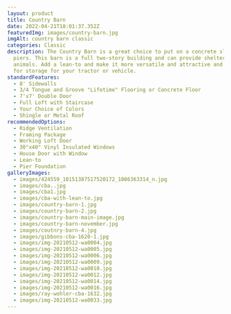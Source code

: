 ```yaml
---
layout: product
title: Country Barn
date: 2022-04-21T18:01:37.352Z
featuredImg: images/country-barn.jpg
imgAlt: country barn classic
categories: Classic
description: The Country Barn is a great choice to put on a concrete slab or
  piers. This barn is a full two-story building and can provide shelter for your
  animals. Add a lean-to and make it more versatile and attractive and to allow
  for storage for your tractor or vehicle.
standardFeatures:
  - 8' Sidewalls
  - 3/4 Tongue and Groove "Lifetime" Flooring or Concrete Floor
  - 7'x7' Double Door
  - Full Loft with Staircase
  - Your Choice of Colors
  - Shingle or Metal Roof
recommendedOptions:
  - Ridge Ventilation
  - Framing Package
  - Working Loft Door
  - 30"x40" Vinyl Insulated Windows
  - House Door with Window
  - Lean-to
  - Pier Foundation
galleryImages:
  - images/424559_10151387517520172_1086363314_n.jpg
  - images/cba..jpg
  - images/cba1.jpg
  - images/cba-with-lean-to.jpg
  - images/country-barn-1.jpg
  - images/country-barn-2.jpg
  - images/country-barn-main-image.jpg
  - images/country-barn-november.jpg
  - images/coutnry-barn-4.jpg
  - images/gibbons-cba-1620-1.jpg
  - images/img-20210512-wa0004.jpg
  - images/img-20210512-wa0005.jpg
  - images/img-20210512-wa0006.jpg
  - images/img-20210512-wa0009.jpg
  - images/img-20210512-wa0010.jpg
  - images/img-20210512-wa0012.jpg
  - images/img-20210512-wa0014.jpg
  - images/img-20210512-wa0016.jpg
  - images/ray-wohler-cba-1632.jpg
  - images/img-20210512-wa0033.jpg
---
```

